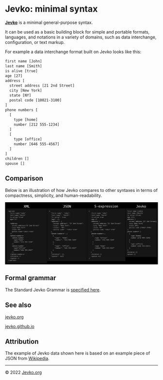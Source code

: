 # Jevko: minimal syntax

[**Jevko**](https://jevko.org) is a minimal general-purpose syntax.

It can be used as a basic building block for simple and portable formats, languages, and notations in a variety of domains, such as data interchange, configuration, or text markup.

For example a data interchange format built on Jevko looks like this:

```
first name [John]
last name [Smith]
is alive [true]
age [27]
address [
  street address [21 2nd Street]
  city [New York]
  state [NY]
  postal code [10021-3100]
]
phone numbers [
  [
    type [home]
    number [212 555-1234]
  ]
  [
    type [office]
    number [646 555-4567]
  ]
]
children []
spouse []
```

## Comparison

Below is an illustration of how Jevko compares to other syntaxes in terms of compactness, simplicity, and human-readability.

![Jevko compared to other syntaxes](comparison.png)

## Formal grammar

The Standard Jevko Grammar is [specified here](https://github.com/jevko/specifications/blob/master/draft-standard-grammar.md).

## See also

[jevko.org](https://jevko.org)

[jevko.github.io](https://jevko.github.io)

## Attribution

The example of Jevko data shown here is based on an example piece of JSON from [Wikipedia](https://en.wikipedia.org/wiki/JSON#Syntax).

***

© 2022 [Jevko.org](https://jevko.org)
